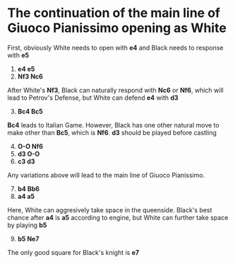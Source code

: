# The continuation of the main line of Giuoco Pianissimo opening as White

First, obviously White needs to open with **e4** and Black needs to response with **e5**

1. **e4 e5**
2. **Nf3 Nc6**

After White's **Nf3**, Black can naturally respond with **Nc6** or **Nf6**, which will lead to Petrov's Defense, but White can defend **e4** with **d3**

3. **Bc4 Bc5**

**Bc4** leads to Italian Game. However, Black has one other natural move to make other than **Bc5**, which is **Nf6**. **d3** should be played before castling

4. **O-O Nf6**
5. **d3 O-O**
6. **c3 d3**

Any variations above will lead to the main line of Giuoco Pianissimo.

7. **b4 Bb6**
8. **a4 a5**

Here, White can aggresively take space in the queenside. Black's best chance after **a4** is **a5** according to engine, but White can further take space by playing **b5**

9. **b5 Ne7**

The only good square for Black's knight is **e7**

